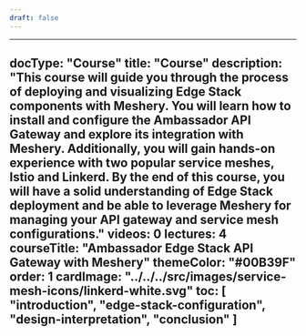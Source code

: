 ```yaml
---
draft: false
---
```


---
docType: "Course"
title: "Course"
description: "This course will guide you through the process of deploying and visualizing Edge Stack components with Meshery. You will learn how to install and configure the Ambassador API Gateway and explore its integration with Meshery. Additionally, you will gain hands-on experience with two popular service meshes, Istio and Linkerd. By the end of this course, you will have a solid understanding of Edge Stack deployment and be able to leverage Meshery for managing your API gateway and service mesh configurations."
videos: 0
lectures: 4
courseTitle: "Ambassador Edge Stack API Gateway with Meshery"
themeColor: "#00B39F"
order: 1
cardImage: "../../../src/images/service-mesh-icons/linkerd-white.svg"
toc:
  [
    "introduction",
    "edge-stack-configuration",
    "design-interpretation",
    "conclusion"
  ]
---
